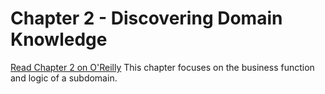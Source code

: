 # Chapter 2 - Discovering Domain Knowledge
[Read Chapter 2 on O'Reilly](https://learning.oreilly.com/library/view/learning-domain-driven-design/9781098100124/ch02.html#discovering_domain_knowledge)
This chapter focuses on the business function and logic of a subdomain.